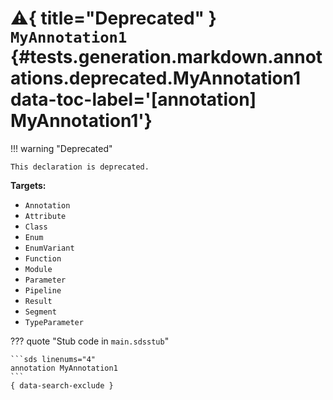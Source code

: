 [//]: # (DO NOT EDIT THIS FILE DIRECTLY. Instead, edit the corresponding stub file and execute `npm run docs:api`.)

# :warning:{ title="Deprecated" } <code class="doc-symbol doc-symbol-annotation"></code> `MyAnnotation1` {#tests.generation.markdown.annotations.deprecated.MyAnnotation1 data-toc-label='[annotation] MyAnnotation1'}

!!! warning "Deprecated"

    This declaration is deprecated.

**Targets:**

- `Annotation`
- `Attribute`
- `Class`
- `Enum`
- `EnumVariant`
- `Function`
- `Module`
- `Parameter`
- `Pipeline`
- `Result`
- `Segment`
- `TypeParameter`

??? quote "Stub code in `main.sdsstub`"

    ```sds linenums="4"
    annotation MyAnnotation1
    ```
    { data-search-exclude }
